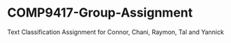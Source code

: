# COMP9417-Group-Assignment
Text Classification Assignment for Connor, Chani, Raymon, Tal and Yannick
